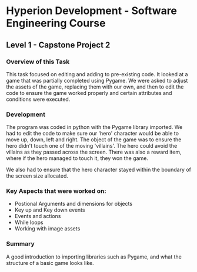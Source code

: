 # Hyperion Development - Software Engineering Course
## Level 1 - Capstone Project 2

### Overview of this Task

This task focused on editing and adding to pre-existing code. It looked at a game that was partially completed using Pygame. We were asked to adjust the assets of the game, replacing them with our own, and then to edit the code to ensure the game worked properly and certain attributes and conditions were executed.

### Development

The program was coded in python with the Pygame library imported. We had to edit the code to make sure our 'hero' character would be able to move up, down, left and right. The object of the game was to ensure the hero didn't touch one of the moving 'villains'. The hero could avoid the villains as they passed across the screen. There was also a reward item, where if the hero managed to touch it, they won the game.

We also had to ensure that the hero character stayed within the boundary of the screen size allocated.

### Key Aspects that were worked on:

* Postional Arguments and dimensions for objects
* Key up and Key down events
* Events and actions 
* While loops
* Working with image assets

### Summary

A good introduction to importing libraries such as Pygame, and what the structure of a basic game looks like.






